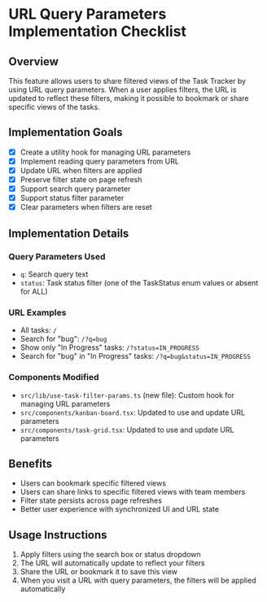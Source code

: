# URL Query Parameters Implementation Checklist

## Overview

This feature allows users to share filtered views of the Task Tracker by using URL query parameters. When a user applies filters, the URL is updated to reflect these filters, making it possible to bookmark or share specific views of the tasks.

## Implementation Goals

- [x] Create a utility hook for managing URL parameters
- [x] Implement reading query parameters from URL
- [x] Update URL when filters are applied
- [x] Preserve filter state on page refresh
- [x] Support search query parameter
- [x] Support status filter parameter
- [x] Clear parameters when filters are reset

## Implementation Details

### Query Parameters Used

- `q`: Search query text
- `status`: Task status filter (one of the TaskStatus enum values or absent for ALL)

### URL Examples

- All tasks: `/`
- Search for "bug": `/?q=bug`
- Show only "In Progress" tasks: `/?status=IN_PROGRESS`
- Search for "bug" in "In Progress" tasks: `/?q=bug&status=IN_PROGRESS`

### Components Modified

- `src/lib/use-task-filter-params.ts` (new file): Custom hook for managing URL parameters
- `src/components/kanban-board.tsx`: Updated to use and update URL parameters
- `src/components/task-grid.tsx`: Updated to use and update URL parameters

## Benefits

- Users can bookmark specific filtered views
- Users can share links to specific filtered views with team members
- Filter state persists across page refreshes
- Better user experience with synchronized UI and URL state

## Usage Instructions

1. Apply filters using the search box or status dropdown
2. The URL will automatically update to reflect your filters
3. Share the URL or bookmark it to save this view
4. When you visit a URL with query parameters, the filters will be applied automatically
